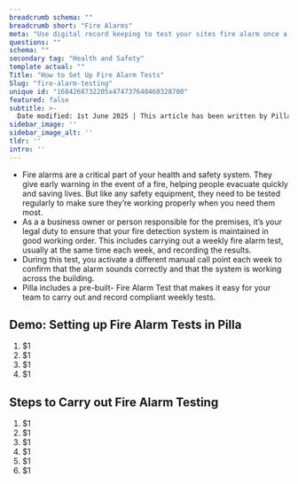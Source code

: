 ```yaml
---
breadcrumb schema: ""
breadcrumb short: "Fire Alarms"
meta: "Use digital record keeping to test your sites fire alarm once a week and record any issues. "
questions: ""
schema: ""
secondary tag: "Health and Safety"
template actual: ""
Title: "How to Set Up Fire Alarm Tests"
Slug: "fire-alarm-testing"
unique id: "1684268732205x474737640460328700"
featured: false
subtitle: >-
  Date modified: 1st June 2025 | This article has been written by Pilla Founder,&nbsp;[Liam Jones](https://yourpilla.com/profile/liam-jones), click to&nbsp;[email Liam directly](mailto:liam@yourpilla.com), he reads every email. Or&nbsp;[book a demo](https://calendly.com/pilla/demo)&nbsp;to see how hospitality businesses use Pilla to manage food safety.
sidebar_image: ''
sidebar_image_alt: ''
tldr: ''
intro: ''
---
```


   - Fire alarms are a critical part of your health and safety system. They give early warning in the event of a fire, helping people evacuate quickly and saving lives. But like any safety equipment, they need to be tested regularly to make sure they’re working properly when you need them most.
- As a&nbsp;a business owner or person responsible for the premises, it’s your legal duty to ensure that your fire detection system is maintained in good working order. This includes carrying out a weekly fire alarm test, usually at the same time each week, and recording the results.
- During&nbsp;this test, you activate a different manual call point each week to confirm that the alarm sounds correctly and that the system is working across the building.
- Pilla includes a pre-built- Fire Alarm Test that makes it easy for your team to carry out and record compliant weekly tests.

 ## Demo: Setting up Fire Alarm Tests in Pilla

 1. $1
2. $1
3. $1
4. $1

  ## Steps to Carry out Fire Alarm Testing

 1. $1
2. $1
3. $1
4. $1
5. $1
6. $1